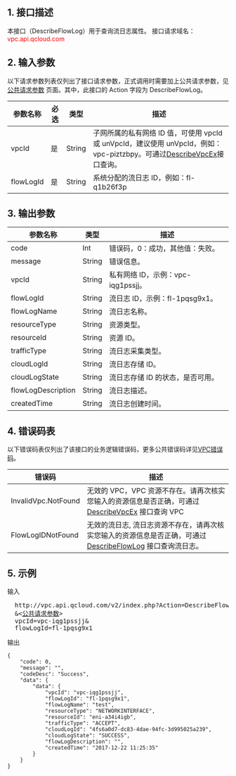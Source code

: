 ## 1. 接口描述

本接口（DescribeFlowLog）用于查询流日志属性。
接口请求域名：<font style="color:red">vpc.api.qcloud.com</font> 
 

## 2. 输入参数
以下请求参数列表仅列出了接口请求参数，正式调用时需要加上公共请求参数，见 <a href="/document/product/215/4772" title="公共请求参数">公共请求参数</a> 页面。其中，此接口的 Action 字段为 DescribeFlowLog。

| 参数名称 | 必选  | 类型 | 描述 |
|---------|---------|---------|---------|
| vpcId | 是 | String | 子网所属的私有网络 ID 值，可使用 vpcId 或 unVpcId，建议使用 unVpcId，例如：vpc-piztzbpy。可通过<a href="/doc/api/245/%E6%9F%A5%E8%AF%A2%E7%A7%81%E6%9C%89%E7%BD%91%E7%BB%9C%E5%88%97%E8%A1%A8" title="DescribeVpcEx">DescribeVpcEx</a>接口查询。 | 
| flowLogId | 是 | String | 系统分配的流日志 ID，例如：fl-q1b26f3p |


## 3. 输出参数

| 参数名称 | 类型 | 描述|
|---------|---------|---------|
| code| Int | 错误码，0：成功，其他值：失败。 |
| message | String | 错误信息。 |
| vpcId | String | 私有网络 ID，示例：vpc-iqg1pssjj。 |
| flowLogId | String | 流日志 ID，示例：fl-1pqsg9x1。|
| flowLogName | String | 流日志名称。|
| resourceType | String | 资源类型。|
| resourceId | String | 资源 ID。|
| trafficType | String | 流日志采集类型。|
| cloudLogId | String | 流日志存储 ID。|
| cloudLogState | String | 流日志存储 ID 的状态，是否可用。|
| flowLogDescription | String | 流日志描述。|
| createdTime | String | 流日志创建时间。|


 ## 4. 错误码表
  以下错误码表仅列出了该接口的业务逻辑错误码，更多公共错误码详见<a href="/doc/api/245/4924" title="VPC错误码">VPC错误码</a>。
 
| 错误码 | 描述 |
|---------|---------|
| InvalidVpc.NotFound | 无效的 VPC，VPC 资源不存在。请再次核实您输入的资源信息是否正确，可通过 <a href="/doc/api/245/%E6%9F%A5%E8%AF%A2%E7%A7%81%E6%9C%89%E7%BD%91%E7%BB%9C%E5%88%97%E8%A1%A8" title="DescribeVpcEx">DescribeVpcEx</a> 接口查询 VPC |
| FlowLogIDNotFound | 无效的流日志, 流日志资源不存在，请再次核实您输入的资源信息是否正确，可通过 <a href="/doc/api/245/%E6%9F%A5%E8%AF%A2%E5%AD%90%E7%BD%91%E5%88%97%E8%A1%A8" title="DescribeFlowLog">DescribeFlowLog</a> 接口查询流日志。


## 5. 示例
 
输入
<pre>
  http://vpc.api.qcloud.com/v2/index.php?Action=DescribeFlowLog
  &<<a href="/doc/api/229/6976">公共请求参数</a>>
  vpcId=vpc-iqg1pssjj&
  flowLogId=fl-1pqsg9x1
</pre>

输出
```
{
    "code": 0,
    "message": "",
    "codeDesc": "Success",
    "data": {
        "data": {
            "vpcId": "vpc-iqg1pssjj",
            "flowLogId": "fl-1pqsg9x1",
            "flowLogName": "test",
            "resourceType": "NETWORKINTERFACE",
            "resourceId": "eni-a34i4igb",
            "trafficType": "ACCEPT",
            "cloudLogId": "4fs6a0d7-dc83-4dae-94fc-3d995025a239",
            "cloudLogState": "SUCCESS",
            "flowLogDescription": "",
            "createdTime": "2017-12-22 11:25:35"
        }
    }
}

```

